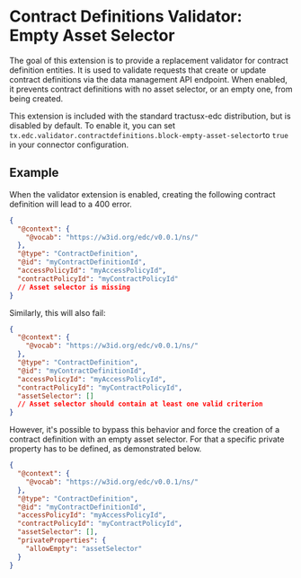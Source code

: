 # Contract Definitions Validator: Empty Asset Selector

The goal of this extension is to provide a replacement validator for contract definition entities.
It is used to validate requests that create or update contract definitions via the data management API endpoint.
When enabled, it prevents contract definitions with no asset selector, or an empty one, from being created.

This extension is included with the standard tractusx-edc distribution, but is disabled by default. To enable it,
you can set `tx.edc.validator.contractdefinitions.block-empty-asset-selector`to `true` in your connector configuration.

## Example

When the validator extension is enabled, creating the following contract definition will lead to a 400 error.

```json
{
  "@context": {
    "@vocab": "https://w3id.org/edc/v0.0.1/ns/"
  },
  "@type": "ContractDefinition",
  "@id": "myContractDefinitionId",
  "accessPolicyId": "myAccessPolicyId",
  "contractPolicyId": "myContractPolicyId"
  // Asset selector is missing
}
```

Similarly, this will also fail:

```json
{
  "@context": {
    "@vocab": "https://w3id.org/edc/v0.0.1/ns/"
  },
  "@type": "ContractDefinition",
  "@id": "myContractDefinitionId",
  "accessPolicyId": "myAccessPolicyId",
  "contractPolicyId": "myContractPolicyId",
  "assetSelector": []
  // Asset selector should contain at least one valid criterion
}
```

However, it's possible to bypass this behavior and force the creation of a contract definition with an
empty asset selector. For that a specific private property has to be defined, as demonstrated below.

```json
{
  "@context": {
    "@vocab": "https://w3id.org/edc/v0.0.1/ns/"
  },
  "@type": "ContractDefinition",
  "@id": "myContractDefinitionId",
  "accessPolicyId": "myAccessPolicyId",
  "contractPolicyId": "myContractPolicyId",
  "assetSelector": [],
  "privateProperties": {
    "allowEmpty": "assetSelector"
  }
}
```
